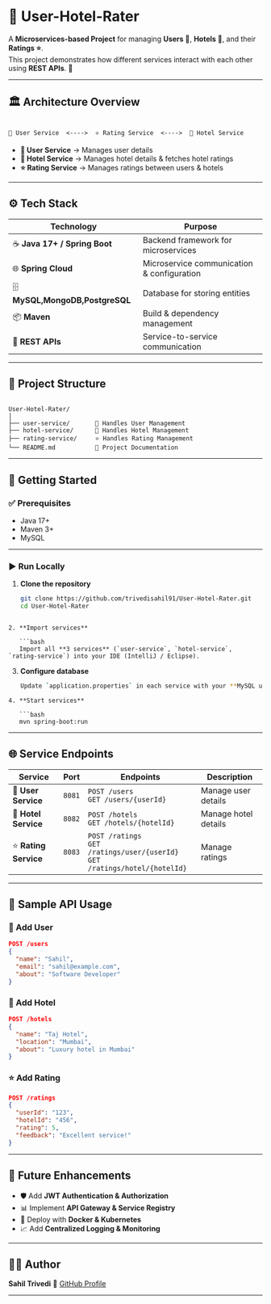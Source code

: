 # 🌟 User-Hotel-Rater

A **Microservices-based Project** for managing **Users 👤**, **Hotels 🏨**, and their **Ratings ⭐**.  
This project demonstrates how different services interact with each other using **REST APIs**. 🚀  

---

## 🏛️ Architecture Overview

```

👤 User Service  <---->  ⭐ Rating Service  <---->  🏨 Hotel Service

```

- **👤 User Service** → Manages user details  
- **🏨 Hotel Service** → Manages hotel details & fetches hotel ratings  
- **⭐ Rating Service** → Manages ratings between users & hotels  

---

## ⚙️ Tech Stack

| Technology | Purpose |
|------------|---------|
| ☕ **Java 17+ / Spring Boot** | Backend framework for microservices |
| 🌐 **Spring Cloud** | Microservice communication & configuration |
| 🗄 **MySQL,MongoDB,PostgreSQL** | Database for storing entities |
| 📦 **Maven** | Build & dependency management |
| 🔗 **REST APIs** | Service-to-service communication |

---

## 📂 Project Structure

```

User-Hotel-Rater/
│
├── user-service/       👤 Handles User Management
├── hotel-service/      🏨 Handles Hotel Management
├── rating-service/     ⭐ Handles Rating Management
└── README.md           📘 Project Documentation

````

---

## 🚀 Getting Started

### ✅ Prerequisites
- Java 17+  
- Maven 3+  
- MySQL  

---

### ▶️ Run Locally

1. **Clone the repository**  
   ```bash
   git clone https://github.com/trivedisahil91/User-Hotel-Rater.git
   cd User-Hotel-Rater
````

2. **Import services**

   ```bash
   Import all **3 services** (`user-service`, `hotel-service`, `rating-service`) into your IDE (IntelliJ / Eclipse).
````
3. **Configure database**
   ```bash
   Update `application.properties` in each service with your **MySQL username & password**.
````
4. **Start services**

   ```bash
   mvn spring-boot:run
````

---

## 🌐 Service Endpoints

| Service              | Port   | Endpoints                                                                             | Description          |
| -------------------- | ------ | ------------------------------------------------------------------------------------- | -------------------- |
| 👤 **User Service**  | `8081` | `POST /users` <br> `GET /users/{userId}`                                              | Manage user details  |
| 🏨 **Hotel Service** | `8082` | `POST /hotels` <br> `GET /hotels/{hotelId}`                                           | Manage hotel details |
| ⭐ **Rating Service** | `8083` | `POST /ratings` <br> `GET /ratings/user/{userId}` <br> `GET /ratings/hotel/{hotelId}` | Manage ratings       |

---

## 📌 Sample API Usage

### 👤 Add User

```json
POST /users
{
  "name": "Sahil",
  "email": "sahil@example.com",
  "about": "Software Developer"
}
```

### 🏨 Add Hotel

```json
POST /hotels
{
  "name": "Taj Hotel",
  "location": "Mumbai",
  "about": "Luxury hotel in Mumbai"
}
```

### ⭐ Add Rating

```json
POST /ratings
{
  "userId": "123",
  "hotelId": "456",
  "rating": 5,
  "feedback": "Excellent service!"
}
```

---

## 🔮 Future Enhancements

* 🛡 Add **JWT Authentication & Authorization**
* 📊 Implement **API Gateway & Service Registry**
* 🐳 Deploy with **Docker & Kubernetes**
* 📈 Add **Centralized Logging & Monitoring**

---

## 👨‍💻 Author

**Sahil Trivedi**
🔗 [GitHub Profile](https://github.com/trivedisahil91)

---
